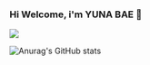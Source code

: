 ### Hi Welcome, i'm YUNA BAE 👋

<a href="내 노션 링크" target="Notion"><img src="https://joyous-pansy-314.notion.site/1612a809df194bb892e7dc0f4947c300?style=뱃지모양&logo=Notion&logoColor=green"/></a>

![Anurag's GitHub stats](https://github-readme-stats.vercel.app/api?username=baeyuna97&show_icons=true&theme=radical)
